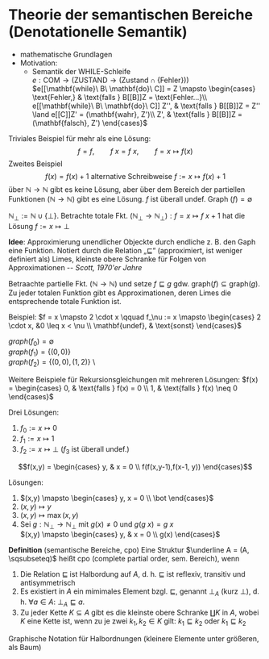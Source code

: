 Theorie der semantischen Bereiche (Denotationelle Semantik)
===========================================================

* mathematische Grundlagen
* Motivation:
    - Semantik der WHILE-Schleife \
      $e{:} \mathrm{COM} \to (\mathrm{ZUSTAND} \to (\mathrm{Zustand} \cap \{\mathrm{Fehler}\}))$\
      $e[[\mathbf{while}\ B\ \mathbf{do}\ C]] = Z \mapsto \begin{cases}
        \text{Fehler,} & \text{falls } B[[B]]Z = \text{Fehler...}\\
        e[[\mathbf{while}\ B\ \mathbf{do}\ C]] Z'', & \text{falls } B[[B]]Z = Z'' \land e[[C]]Z' = (\mathbf{wahr}, Z')\\
        Z', & \text{falls } B[[B]]Z = (\mathbf{falsch}, Z')
      \end{cases}$

Triviales Beispiel für mehr als eine Lösung:
$$f = f, \qquad f\ x = f\ x, \qquad f = x \mapsto f(x)$$
Zweites Beispiel
$$f(x) = f(x) + 1 \text{ alternative Schreibweise } f := x \mapsto f(x) + 1$$
über $\mathbb{N} \to \mathbb{N}$ gibt es keine Lösung, aber über dem Bereich
der partiellen Funktionen $(\mathbb{N} \to \mathbb{N})$ gibt es eine Lösung.
$f$ ist überall undef. Graph $(f) = \emptyset$

$\mathbb{N}_\bot := \mathbb{N} \cup \{\bot\}$. Betrachte totale Fkt. 
$(\mathbb{N}_\bot \to \mathbb{N}_\bot): f = x \mapsto f\ x + 1$ hat die
Lösung $f := x \mapsto \bot$

**Idee**: Approximierung unendlicher Objeckte durch endliche z. B. 
den Gaph eine Funktion. Notiert durch die Relation „$\sqsubseteq$“ 
(approximiert, ist weniger definiert als) Limes, kleinste obere Schranke
für Folgen von Approximationen -- *Scott, 1970'er Jahre*

Betraachte partielle Fkt. $(\mathbb{N} \to \mathbb{N})$ und setze 
$f \sqsubseteq g$ gdw. $\mathrm{graph}(f) \subseteq \mathrm{graph}(g)$.
Zu jeder totalen Funktion gibt es Approximationen, deren Limes die
entsprechende totale Funktion ist.

Beispiel: $f = x \mapsto 2 \cdot x \qquad f_\nu := x \mapsto \begin{cases}
    2 \cdot x, &0 \leq x < \nu \\
    \mathbf{undef}, & \text{sonst}
\end{cases}$

$graph(f_0) = \emptyset$ \
$graph(f_1) = \{(0,0)\}$ \
$graph(f_2) = \{(0,0), (1,2)\}$ \

Weitere Beispiele für Rekursionsgleichungen mit mehreren Lösungen:
$f(x) = \begin{cases}
    0, & \text{falls } f(x) = 0 \\
    1, & \text{falls } f(x) \neq 0
\end{cases}$

Drei Lösungen:
1. $f_0 := x \mapsto 0$
2. $f_1 := x \mapsto 1$
3. $f_2 := x \mapsto \bot$ ($f_3$ ist überall undef.)

$$f(x,y) = \begin{cases}
    y, & x = 0 \\
    f(f(x,y-1),f(x-1, y))
\end{cases}$$

Lösungen:
1. $(x,y) \mapsto \begin{cases}
    y, x = 0 \\
    \bot
\end{cases}$
2. $(x,y) \mapsto y$
3. $(x,y) \mapsto \max(x, y)$
4. Sei $g{:} \mathbb{N}_\bot \to \mathbb{N}_\bot$ mit $g(x) \neq 0$ und
   $g(g\ x) = g\ x$ \
   $(x,y) \mapsto \begin{cases}
    y, & x = 0 \\
    g(x)
   \end{cases}$

**Definition** (semantische Bereiche, cpo)
Eine Struktur $\underline A = (A, \sqsubseteq)$ heißt cpo (complete partial order,
sem. Bereich), wenn
1. Die Relation $\sqsubseteq$ ist Halbordung auf $A$, d. h. $\sqsubseteq$ ist reflexiv,
  transitiv und antisymmetrisch
2. Es existiert in $A$ ein mimimales Element bzgl. $\sqsubseteq$, genannt $\bot_A$ (kurz $\bot$),
   d. h. $\forall a \in A{:}\ \bot_A \sqsubseteq a$.
3. Zu jeder Kette $K \subseteq A$ gibt es die kleinste obere Schranke $\amalg K$ in $A$, wobei
  $K$ eine Kette ist, wenn zu je zwei $k_1, k_2 \in K$ gilt: $k_1 \sqsubseteq k_2$ oder $k_1 \sqsubseteq k_2$

Graphische Notation für Halbordnungen (kleinere Elemente unter größeren, als Baum)

